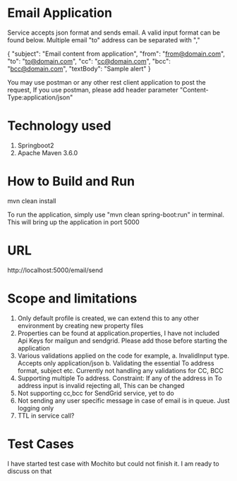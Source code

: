 # Email Application

Service accepts json format and sends email. A valid input format can be found below. Multiple email "to" address can be separated with ","

{
"subject": "Email content from application",
"from": "from@domain.com",
"to": "to@domain.com",
"cc": "cc@domain.com",
"bcc": "bcc@domain.com",
"textBody": "Sample alert"
}

You may use postman or any other rest client application to post the request, If you use postman, please add header parameter "Content-Type:application/json" 


# Technology used
  1. Springboot2
  2. Apache Maven 3.6.0

# How to Build and Run

  mvn clean install
  
  To run the application, simply use "mvn clean spring-boot:run" in terminal. This will bring up the application in port 5000
 
# URL
  http://localhost:5000/email/send
  
 
# Scope and limitations

 1. Only default profile is created, we can extend this to any other environment by creating new property files
 2. Properties can be found at application.properties, I have not included Api Keys for mailgun and sendgrid. Please add those before starting the     application 
 3. Various validations applied on the code for example,
    a. InvalidInput type. Accepts only application/json
    b. Validating the essential To address format, subject etc. Currently not handling any validations for CC, BCC
 4. Supporting multiple To address. Constraint: If any of the address in To address input is invalid rejecting all, This can be changed
 5. Not supporting cc,bcc for SendGrid service, yet to do
 6. Not sending any user specific message in case of email is in queue. Just logging only
 7. TTL in service call?
 
    
    
# Test Cases

I have started test case with Mochito but could not finish it. I am ready to discuss on that
  